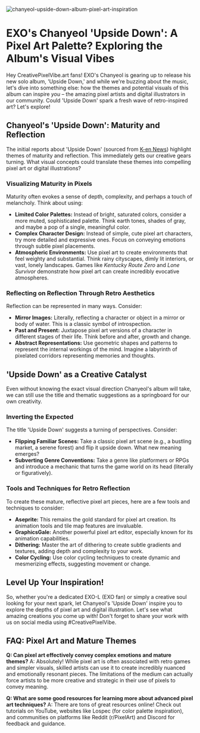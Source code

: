 ![chanyeol-upside-down-album-pixel-art-inspiration](https://images.pexels.com/photos/15226445/pexels-photo-15226445.jpeg?auto=compress&cs=tinysrgb&fit=crop&h=627&w=1200)

# EXO's Chanyeol 'Upside Down': A Pixel Art Palette? Exploring the Album's Visual Vibes

Hey CreativePixelVibe.art fans! EXO's Chanyeol is gearing up to release his new solo album, 'Upside Down,' and while we're buzzing about the music, let's dive into something else: how the themes and potential visuals of this album can inspire *you* – the amazing pixel artists and digital illustrators in our community. Could 'Upside Down' spark a fresh wave of retro-inspired art? Let's explore!

## Chanyeol's 'Upside Down': Maturity and Reflection

The initial reports about 'Upside Down' (sourced from [K-en News](https://www.k-ennews.com/news/articleView.html?idxno=9948)) highlight themes of maturity and reflection. This immediately gets our creative gears turning. What visual concepts could translate these themes into compelling pixel art or digital illustrations?

### Visualizing Maturity in Pixels

Maturity often evokes a sense of depth, complexity, and perhaps a touch of melancholy. Think about using:

*   **Limited Color Palettes:** Instead of bright, saturated colors, consider a more muted, sophisticated palette. Think earth tones, shades of gray, and maybe a pop of a single, meaningful color.
*   **Complex Character Design:** Instead of simple, cute pixel art characters, try more detailed and expressive ones. Focus on conveying emotions through subtle pixel placements.
*   **Atmospheric Environments:** Use pixel art to create environments that feel weighty and substantial. Think rainy cityscapes, dimly lit interiors, or vast, lonely landscapes. Games like *Kentucky Route Zero* and *Lone Survivor* demonstrate how pixel art can create incredibly evocative atmospheres.

### Reflecting on Reflection Through Retro Aesthetics

Reflection can be represented in many ways. Consider:

*   **Mirror Images:** Literally, reflecting a character or object in a mirror or body of water. This is a classic symbol of introspection.
*   **Past and Present:** Juxtapose pixel art versions of a character in different stages of their life. Think before and after, growth and change.
*   **Abstract Representations:** Use geometric shapes and patterns to represent the internal workings of the mind. Imagine a labyrinth of pixelated corridors representing memories and thoughts.

## 'Upside Down' as a Creative Catalyst

Even without knowing the exact visual direction Chanyeol's album will take, we can still use the title and thematic suggestions as a springboard for our own creativity.

### Inverting the Expected

The title 'Upside Down' suggests a turning of perspectives. Consider:

*   **Flipping Familiar Scenes:** Take a classic pixel art scene (e.g., a bustling market, a serene forest) and flip it upside down. What new meaning emerges?
*   **Subverting Genre Conventions:** Take a genre like platformers or RPGs and introduce a mechanic that turns the game world on its head (literally or figuratively).

### Tools and Techniques for Retro Reflection

To create these mature, reflective pixel art pieces, here are a few tools and techniques to consider:

*   **Aseprite:** This remains the gold standard for pixel art creation. Its animation tools and tile map features are invaluable.
*   **GraphicsGale:** Another powerful pixel art editor, especially known for its animation capabilities.
*   **Dithering:** Master the art of dithering to create subtle gradients and textures, adding depth and complexity to your work.
*   **Color Cycling:** Use color cycling techniques to create dynamic and mesmerizing effects, suggesting movement or change.

## Level Up Your Inspiration! 

So, whether you're a dedicated EXO-L (EXO fan) or simply a creative soul looking for your next spark, let Chanyeol's 'Upside Down' inspire you to explore the depths of pixel art and digital illustration. Let's see what amazing creations you come up with! Don't forget to share your work with us on social media using #CreativePixelVibe.

## FAQ: Pixel Art and Mature Themes

**Q: Can pixel art effectively convey complex emotions and mature themes?**
A: Absolutely! While pixel art is often associated with retro games and simpler visuals, skilled artists can use it to create incredibly nuanced and emotionally resonant pieces. The limitations of the medium can actually force artists to be more creative and strategic in their use of pixels to convey meaning.

**Q: What are some good resources for learning more about advanced pixel art techniques?**
A: There are tons of great resources online! Check out tutorials on YouTube, websites like Lospec (for color palette inspiration), and communities on platforms like Reddit (r/PixelArt) and Discord for feedback and guidance.
